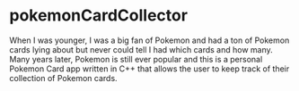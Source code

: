 # pokemonCardCollector

When I was younger, I was a big fan of Pokemon and had a ton of Pokemon cards lying about but never could tell I had which cards and how many. Many years later, Pokemon is still ever popular and this is a personal Pokemon Card app written in C++ that allows the user to keep track of their collection of Pokemon cards.